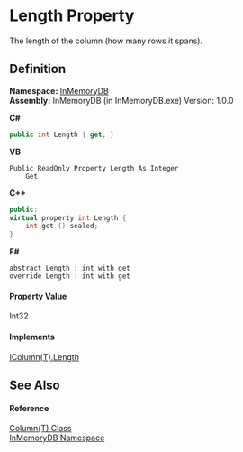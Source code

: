 # Length Property


The length of the column (how many rows it spans).



## Definition
**Namespace:** <a href="044e8d7f-0f94-a8b4-bd65-529f6359fdf7">InMemoryDB</a>  
**Assembly:** InMemoryDB (in InMemoryDB.exe) Version: 1.0.0

**C#**
``` C#
public int Length { get; }
```
**VB**
``` VB
Public ReadOnly Property Length As Integer
	Get
```
**C++**
``` C++
public:
virtual property int Length {
	int get () sealed;
}
```
**F#**
``` F#
abstract Length : int with get
override Length : int with get
```



#### Property Value
Int32

#### Implements
<a href="539d47f0-ab0b-220e-5f8d-acffb625f853">IColumn(T).Length</a>  


## See Also


#### Reference
<a href="a3853ea2-4fee-619e-3239-92fbf306e5a8">Column(T) Class</a>  
<a href="044e8d7f-0f94-a8b4-bd65-529f6359fdf7">InMemoryDB Namespace</a>  
